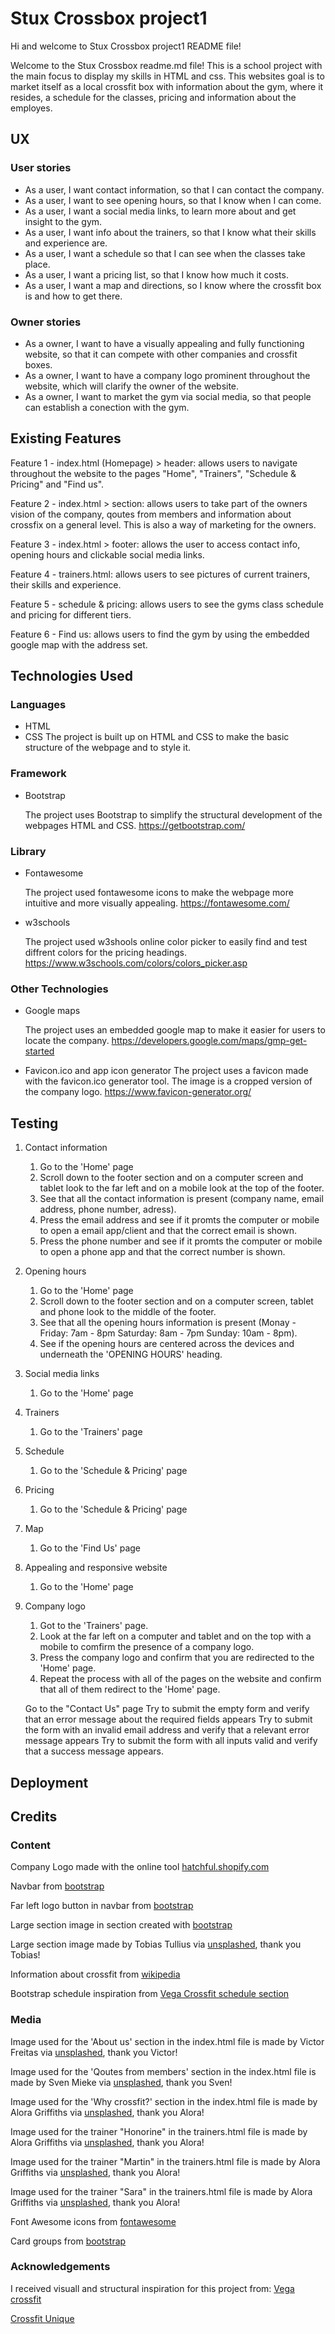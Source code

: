 # Stux Crossbox project1
Hi and welcome to Stux Crossbox project1 README file!

Welcome to the Stux Crossbox readme.md file! This is a
school project with the main focus to display my skills
in HTML and css. This websites goal is to market itself
as a local crossfit box with information about the gym,
where it resides, a schedule for the classes, pricing
and information about the employes. 

## UX

### User stories
-	As a user, I want contact information, so that I can contact the company.
-	As a user, I want to see opening hours, so that I know when I can come.
-	As a user, I want a social media links, to learn more about and get insight to the gym.
-	As a user, I want info about the trainers, so that I know what their skills and experience are.
-   As a user, I want a schedule so that I can see when the classes take place.
-	As a user, I want a pricing list, so that I know how much it costs.
-	As a user, I want a map and directions, so I know where the crossfit box is and how to get there.

### Owner stories
-	As a owner, I want to have a visually appealing and fully functioning website, so that it can compete with other companies and crossfit boxes.
-	As a owner, I want to have a company logo prominent throughout the website, which will clarify the owner of the website.
-	As a owner, I want to market the gym via social media, so that people can establish a conection with the gym.

## Existing Features
Feature 1 - index.html (Homepage) > header: allows users to navigate throughout 
the website to the pages "Home", "Trainers", "Schedule & Pricing" and "Find us".

Feature 2 - index.html > section: allows users to take part of the owners vision of
the company, qoutes from members and information about crossfix on a general level.
This is also a way of marketing for the owners.

Feature 3 - index.html > footer: allows the user to access contact info, opening hours
and clickable social media links. 

Feature 4 - trainers.html: allows users to see pictures of current trainers, their
skills and experience.

Feature 5 - schedule & pricing: allows users to see the gyms class schedule and pricing
for different tiers.

Feature 6 - Find us: allows users to find the gym by using the embedded google map with
the address set.


## Technologies Used

### Languages
- HTML
- CSS
    The project is built up on HTML and CSS to make the basic structure of the webpage and to style it.

### Framework
- Bootstrap
    
    The project uses Bootstrap to simplify the structural development of the webpages HTML and CSS.
https://getbootstrap.com/

### Library
- Fontawesome
    
    The project used fontawesome icons to make the webpage more intuitive and more visually appealing.
https://fontawesome.com/

- w3schools
    
    The project used w3shools online color picker to easily find and test diffrent colors for the pricing headings.
https://www.w3schools.com/colors/colors_picker.asp


### Other Technologies
- Google maps
    
    The project uses an embedded google map to make it easier for users to locate the company.
https://developers.google.com/maps/gmp-get-started

- Favicon.ico and app icon generator
    The project uses a favicon made with the favicon.ico generator tool. The image is a cropped version of the company logo.
    https://www.favicon-generator.org/


## Testing
1. Contact information
    1. Go to the 'Home' page
    1. Scroll down to the footer section and on a computer screen and tablet look to the far left and on a mobile look at the top of the footer.
    1. See that all the contact information is present (company name, email address, phone number, adress).
    1. Press the email address and see if it promts the computer or mobile to open a email app/client and that the correct email is shown.
    1. Press the phone number and see if it promts the computer or mobile to open a phone app and that the correct number is shown.

1. Opening hours
    1. Go to the 'Home' page 
    1. Scroll down to the footer section and on a computer screen, tablet and phone look to the middle of the footer.
    1. See that all the opening hours information is present (Monay - Friday: 7am - 8pm  Saturday: 8am - 7pm  Sunday: 10am - 8pm).
    1. See if the opening hours are centered across the devices and underneath the 'OPENING HOURS' heading.

1. Social media links
    1. Go to the 'Home' page 


1. Trainers
    1. Go to the 'Trainers' page 

1. Schedule
    1. Go to the 'Schedule & Pricing' page 

1. Pricing
    1. Go to the 'Schedule & Pricing' page 

1. Map
    1. Go to the 'Find Us' page 

1. Appealing and responsive website
    1. Go to the 'Home' page 

1. Company logo
    1. Got to the 'Trainers' page.
    1. Look at the far left on a computer and tablet and on the top with a mobile to comfirm the presence of a company logo.
    1. Press the company logo and confirm that you are redirected to the 'Home' page.
    1. Repeat the process with all of the pages on the website and confirm that all of them redirect to the 'Home' page.



    Go to the "Contact Us" page
    Try to submit the empty form and verify that an error message about the required fields appears
    Try to submit the form with an invalid email address and verify that a relevant error message appears
    Try to submit the form with all inputs valid and verify that a success message appears.


## Deployment



## Credits

### Content
Company Logo made with the online tool [hatchful.shopify.com](https://hatchful.shopify.com/)


Navbar from [bootstrap](https://getbootstrap.com/docs/4.0/components/navbar/)


Far left logo button in navbar from [bootstrap](https://getbootstrap.com/docs/4.5/components/buttons/)


Large section image in section created with [bootstrap](https://getbootstrap.com/docs/4.5/content/images/)


Large section image made by Tobias Tullius via [unsplashed](https://unsplash.com/photos/PXXtq6bp6cs), thank you Tobias!


Information about crossfit from [wikipedia](https://en.wikipedia.org/wiki/CrossFit)


Bootstrap schedule inspiration from [Vega Crossfit schedule section](https://www.vegacrossfit.se/#schema)



### Media
Image used for the 'About us' section in the index.html file is made by Victor Freitas via [unsplashed](https://unsplash.com/photos/Yuv-iwByVRQ), thank you Victor!


Image used for the 'Qoutes from members' section in the index.html file is made by Sven Mieke via [unsplashed](https://unsplash.com/photos/Lx_GDv7VA9M), thank you Sven!


Image used for the 'Why crossfit?' section in the index.html file is made by Alora Griffiths via [unsplashed](https://unsplash.com/photos/V3GnMeRhnjk), thank you Alora!


Image used for the trainer "Honorine" in the trainers.html file is made by Alora Griffiths via [unsplashed](https://unsplash.com/photos/b-JycIqgtS4), thank you Alora!


Image used for the trainer "Martin" in the trainers.html file is made by Alora Griffiths via [unsplashed](https://unsplash.com/photos/kUN69w8jb4U), thank you Alora!


Image used for the trainer "Sara" in the trainers.html file is made by Alora Griffiths via [unsplashed](https://unsplash.com/photos/AFP680B7mxc), thank you Alora!


Font Awesome icons from [fontawesome](https://fontawesome.com/)


Card groups from [bootstrap](https://getbootstrap.com/docs/4.5/components/card/#header-and-footer)



### Acknowledgements
I received visuall and structural inspiration for this project from: 
[Vega crossfit](https://www.vegacrossfit.se/)


[Crossfit Unique](https://crossfitunique.com/)
